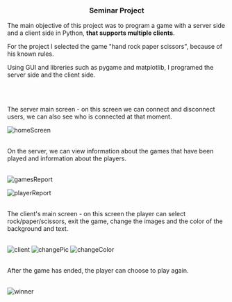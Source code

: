 ### <div align="center">Seminar Project</div>  
  

The main objective of this project was to program a game with a server side and a client side in Python, <b>that supports multiple clients</b>.  
  

For the project I selected the game "hand rock paper scissors", because of his known rules.  
  

Using GUI and libreries such as pygame and matplotlib, I programed the server side and the client side. 
  
<br/>  
<br/>  

The server main screen - on this screen we can connect and disconnect users, we can also see who is connected at that moment.
<br />

![homeScreen](https://github.com/Eliran-Shmueli/Seminar-project/assets/109814613/91101fc5-a994-47bc-8d43-4bb3b2cc61b6)


<br />
On the server, we can view information about the games that have been played and information about the players.

<br />
<br />

![gamesReport](https://github.com/Eliran-Shmueli/Seminar-project/assets/109814613/5fff3180-84d0-41da-bc2f-4f32bb70520f)


![playerReport](https://github.com/Eliran-Shmueli/Seminar-project/assets/109814613/ec9c36c9-808b-4450-8ba4-d7a54201aa45)


<br />
The client's main screen - on this screen the player can select rock/paper/scissors, exit the game, change the images and the color of the background and text.
<br />
<br />

![client](https://github.com/Eliran-Shmueli/Seminar-project/assets/109814613/cc6e1eea-b90f-4eb3-9c63-cd5b77eb6fad)
![changePic](https://github.com/Eliran-Shmueli/Seminar-project/assets/109814613/33d83be4-0d46-4ad5-a809-36b33aa46188)
![changeColor](https://github.com/Eliran-Shmueli/Seminar-project/assets/109814613/f0e6f61a-9567-46d8-a468-76d9897cc2ff)

<br />
After the game has ended, the player can choose to play again. 
<br />
<br />

![winner](https://github.com/Eliran-Shmueli/Seminar-project/assets/109814613/f84eeb0b-0d93-446a-b4e6-b449b1c6b597)


<br />
